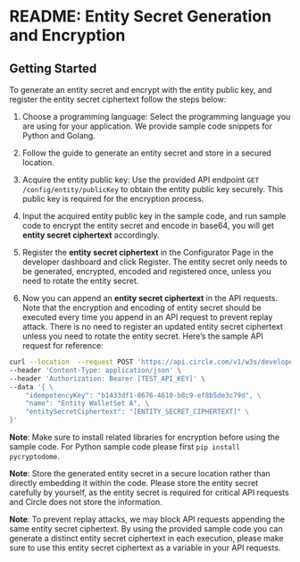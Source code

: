 # README: Entity Secret Generation and Encryption

## Getting Started

To generate an entity secret and encrypt with the entity public key, and register the entity secret ciphertext follow the steps below:

1. Choose a programming language: Select the programming language you are using for your application. We provide sample code snippets for Python and Golang.

2. Follow the guide to generate an entity secret and store in a secured location.

3. Acquire the entity public key: Use the provided API endpoint `GET /config/entity/publicKey` to obtain the entity public key securely. This public key is required for the encryption process.

4. Input the acquired entity public key in the sample code, and run sample code to encrypt the entity secret and encode in base64, you will get **entity secret ciphertext** accordingly.

5. Register the **entity secret ciphertext** in the Configurator Page in the developer dashboard and click Register. The entity secret only needs to be generated, encrypted, encoded and registered once, unless you need to rotate the entity secret.

6. Now you can append an **entity secret ciphertext** in the API requests. Note that the encryption and encoding of entity secret should be executed every time you append in an API request to prevent replay attack. There is no need to register an updated entity secret ciphertext unless you need to rotate the entity secret. Here’s the sample API request for reference:

```bash
curl --location  --request POST 'https://api.circle.com/v1/w3s/developer/walletSets' \
--header 'Content-Type: application/json' \
--header 'Authorization: Bearer [TEST_API_KEY]' \
--data '{ \
    "idempotencyKey": "b1433df1-8676-4610-b8c9-ef8b5de3c79d", \
    "name": "Entity WalletSet A", \
    "entitySecretCiphertext": "[ENTITY_SECRET_CIPHERTEXT]" \
}'
```

**Note**: Make sure to install related libraries for encryption before using the sample code. For Python sample code please first `pip install pycryptodome`.

**Note**: Store the generated entity secret in a secure location rather than directly embedding it within the code. Please store the entity secret carefully by yourself, as the entity secret is required for critical API requests and Circle does not store the information. 

**Note**: To prevent replay attacks, we may block API requests appending the same entity secret ciphertext. By using the provided sample code you can generate a distinct entity secret ciphertext in each execution, please make sure to use this entity secret ciphertext as a variable in your API requests.
